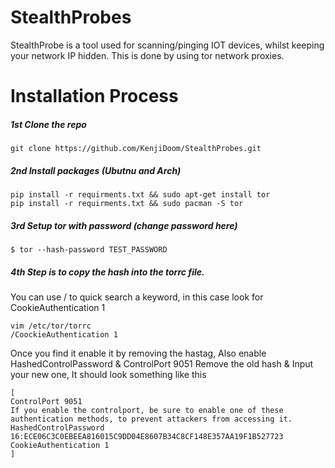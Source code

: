 # StealthProbes
StealthProbe is a tool used for scanning/pinging IOT devices, whilst keeping your network IP hidden. This is done by using tor network proxies. 


# Installation Process 
##### 1st Clone the repo
```
git clone https://github.com/KenjiDoom/StealthProbes.git
```
##### 2nd Install packages (Ubutnu and Arch)
```
pip install -r requirments.txt && sudo apt-get install tor
pip install -r requirments.txt && sudo pacman -S tor
```
##### 3rd Setup tor with password (change password here)
```
$ tor --hash-password TEST_PASSWORD 
```
##### 4th Step is to copy the hash into the torrc file.
You can use / to quick search a keyword, in this case look for CookieAuthentication 1
```
vim /etc/tor/torrc
/CoockieAuthentication 1 
```
Once you find it enable it by removing the hastag, Also enable HashedControlPassword & ControlPort 9051
Remove the old hash & Input your new one, It should look something like this
```
[
ControlPort 9051
If you enable the controlport, be sure to enable one of these
authentication methods, to prevent attackers from accessing it.
HashedControlPassword 16:ECE06C3C0EBEEA816015C9DD04E8607B34C8CF148E357AA19F1B527723
CookieAuthentication 1
]
```
